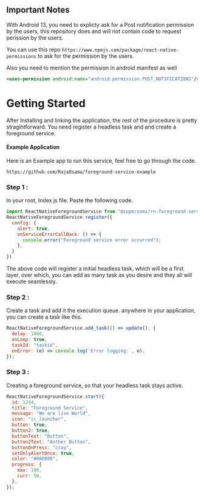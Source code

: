 ## Important Notes 

With Android 13, you need to explicty ask for a Post notification permission by the users, this repository does and will not contain code to request perission by the users. 

You can use this repo `https://www.npmjs.com/package/react-native-permissions` to ask for the permission by the users. 

Also you need to mention the permission in android manifest as well 

```xml
<uses-permission android:name="android.permission.POST_NOTIFICATIONS"/>
```

# Getting Started

After Installing and linking the application, the rest of the procedure is pretty stragihtforward. You need register a headless task and and create a foreground service.

#### Example Application 

Here is an Example app to run this service, feel free to go through the code. 

```
https://github.com/Raja0sama/foreground-service-example
```
### Step 1 :

In your root, Index.js file. Paste the following code.

```javascript
import ReactNativeForegroundService from "@supersami/rn-foreground-service";
ReactNativeForegroundService.register({
  config: {
    alert: true,
    onServiceErrorCallBack: () => {
      console.error("Foreground service error occurred");
    },
  }
})
```

The above code will register a initial headless task, which will be a first layer, over which, you can add as many task as you desire and they all will execute seamlessly.

### Step 2 :

Create a task and add it the execution queue. anywhere in your application, you can create a task like this.

```javascript
ReactNativeForegroundService.add_task(() => update(), {
  delay: 1000,
  onLoop: true,
  taskId: "taskid",
  onError: (e) => console.log(`Error logging:`, e),
});
```

### Step 3 :

Creating a foreground service, so that your headless task stays active.

```javascript
ReactNativeForegroundService.start({
  id: 1244,
  title: "Foreground Service",
  message: "We are live World",
  icon: "ic_launcher",
  button: true,
  button2: true,
  buttonText: "Button",
  button2Text: "Anther Button",
  buttonOnPress: "cray",
  setOnlyAlertOnce: true,
  color: "#000000",
  progress: {
    max: 100,
    curr: 50,
  },
});
```
